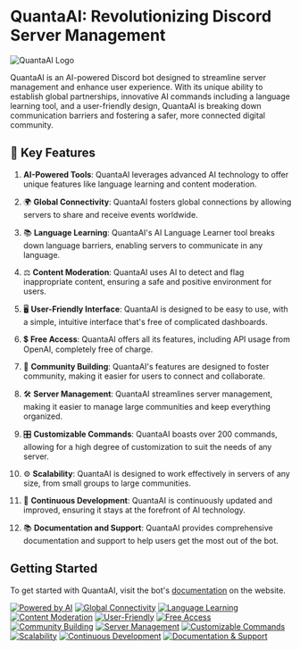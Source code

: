 # QuantaAI: Revolutionizing Discord Server Management

![QuantaAI Logo](images/quantaai/)

QuantaAI is an AI-powered Discord bot designed to streamline server management and enhance user experience. With its unique ability to establish global partnerships, innovative AI commands including a language learning tool, and a user-friendly design, QuantaAI is breaking down communication barriers and fostering a safer, more connected digital community.

## 🔑 Key Features

1. **AI-Powered Tools**: QuantaAI leverages advanced AI technology to offer unique features like language learning and content moderation.

2. 🌍 **Global Connectivity**: QuantaAI fosters global connections by allowing servers to share and receive events worldwide.

3. 📚 **Language Learning**: QuantaAI's AI Language Learner tool breaks down language barriers, enabling servers to communicate in any language.

4. ⚖️ **Content Moderation**: QuantaAI uses AI to detect and flag inappropriate content, ensuring a safe and positive environment for users.

5. 🖥️ **User-Friendly Interface**: QuantaAI is designed to be easy to use, with a simple, intuitive interface that's free of complicated dashboards.

6. 💲 **Free Access**: QuantaAI offers all its features, including API usage from OpenAI, completely free of charge.

7. 🤝 **Community Building**: QuantaAI's features are designed to foster community, making it easier for users to connect and collaborate.

8. 🛠️ **Server Management**: QuantaAI streamlines server management, making it easier to manage large communities and keep everything organized.

9. 🎛️ **Customizable Commands**: QuantaAI boasts over 200 commands, allowing for a high degree of customization to suit the needs of any server.

10. ⚙️ **Scalability**: QuantaAI is designed to work effectively in servers of any size, from small groups to large communities.

11. 🔄 **Continuous Development**: QuantaAI is continuously updated and improved, ensuring it stays at the forefront of AI technology.

12. 📚 **Documentation and Support**: QuantaAI provides comprehensive documentation and support to help users get the most out of the bot.

## Getting Started

To get started with QuantaAI, visit the bot's [documentation](http://wadderprojects.bhweb.ws/documentation/documentation-html-template-master/docum.html) on the website.

[![Powered by AI](https://img.shields.io/badge/Powered%20by-AI-orange.svg)](https://www.openai.com/)
[![Global Connectivity](https://img.shields.io/badge/Global-Connectivity-blue.svg)](http://wadderprojects.bhweb.ws/)
[![Language Learning](https://img.shields.io/badge/Language-Learning-yellow.svg)](http://wadderprojects.bhweb.ws/)
[![Content Moderation](https://img.shields.io/badge/Content-Moderation-red.svg)](http://wadderprojects.bhweb.ws/)
[![User-Friendly](https://img.shields.io/badge/User-Friendly-green.svg)](http://wadderprojects.bhweb.ws/)
[![Free Access](https://img.shields.io/badge/Free-Access-purple.svg)](http://wadderprojects.bhweb.ws/)
[![Community Building](https://img.shields.io/badge/Community-Building-brightgreen.svg)](http://wadderprojects.bhweb.ws/)
[![Server Management](https://img.shields.io/badge/Server-Management-lightgrey.svg)](http://wadderprojects.bhweb.ws/)
[![Customizable Commands](https://img.shields.io/badge/Customizable-Commands-ff69b4.svg)](http://wadderprojects.bhweb.ws/)
[![Scalability](https://img.shields.io/badge/Scalability-critical.svg)](http://wadderprojects.bhweb.ws/)
[![Continuous Development](https://img.shields.io/badge/Continuous-Development-yellowgreen.svg)](http://wadderprojects.bhweb.ws/)
[![Documentation & Support](https://img.shields.io/badge/Documentation-&-Support-lightblue.svg)](http://wadderprojects.bhweb.ws/)
